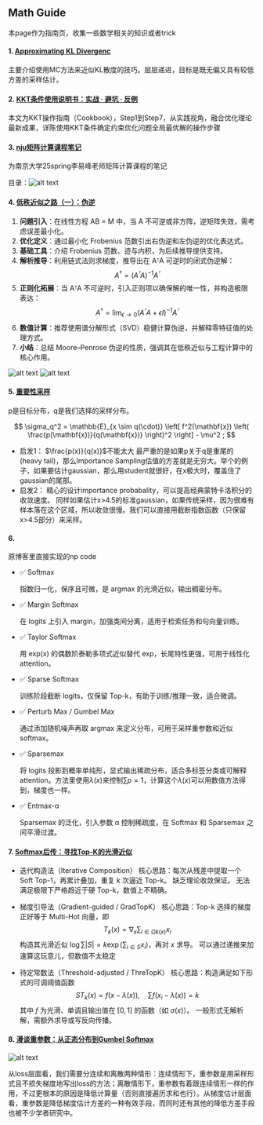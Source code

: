 ## Math Guide

本page作为指南页，收集一些数学相关的知识或者trick




#### 1. [Approximating KL Divergenc](https://detect.wiki/post/75ed94ba.html)

主要介绍使用MC方法来近似KL散度的技巧。层层递进，目标是既无偏又具有较低方差的采样估计。

#### 2. [KKT条件使用说明书：实战 · 避坑 · 反例](https://zhuanlan.zhihu.com/p/19271359098)

本文为KKT操作指南（Cookbook），Step1到Step7，从实践视角，融合优化理论最新成果，详陈使用KKT条件确定约束优化问题全局最优解的操作步骤


#### 3. [nju矩阵计算课程笔记](https://detect.wiki/post/725267af.html)

为南京大学25spring李易峰老师矩阵计算课程的笔记

目录：![alt text](image.png)

#### 4. [低秩近似之路（一）：伪逆](https://spaces.ac.cn/archives/10366)

1. **问题引入**：在线性方程 AB = M 中，当 A 不可逆或非方阵，逆矩阵失效，需考虑误差最小化。
2. **优化定义**：通过最小化 Frobenius 范数引出右伪逆和左伪逆的优化表达式。
3. **基础工具**：介绍 Frobenius 范数、迹与内积，为后续推导提供支持。
4. **解析推导**：利用链式法则求梯度，推导出在 AᵀA 可逆时的闭式伪逆解：
   $$
   A^† = (A^ᵀ A)^{-1} A^ᵀ
   $$
5. **正则化拓展**：当 AᵀA 不可逆时，引入正则项以确保解的唯一性，并构造极限表达：
   $$
   A^† = \lim_{\epsilon \to 0} (A^ᵀ A + \epsilon I)^{-1} A^ᵀ
   $$
6. **数值计算**：推荐使用谱分解形式（SVD）稳健计算伪逆，并解释零特征值的处理方式。
7. **小结**：总结 Moore–Penrose 伪逆的性质，强调其在低秩近似与工程计算中的核心作用。

![alt text](image-1.png)
![alt text](image-2.png)


#### 5. [重要性采样](https://zhuanlan.zhihu.com/p/695130713)

p是目标分布，q是我们选择的采样分布。

$$
\sigma_q^2 = \mathbb{E}_{x \sim q(\cdot)} \left[ f^2(\mathbf{x}) \left( \frac{p(\mathbf{x})}{q(\mathbf{x})} \right)^2 \right] - \mu^2 ;
$$

- 启发1： $\frac{p(x)}{q(x)}$不能太大
    最严重的是如果p关于q是重尾的(heavy tail)，那么Importance Sampling估值的方差就是无穷大。举个的例子，如果要估计gaussian，那么用student就很好，在x极大时，覆盖住了gaussian的尾部。
- 启发2： 精心的设计importance probabality，可以提高经典蒙特卡洛积分的收敛速度。
    同样如果估计x>4.5的标准gaussian，如果传统采样，因为很难有样本落在这个区域，所以收敛很慢。我们可以直接用截断指数函数（只保留x>4.5部分）来采样。


#### 6.[]()

原博客里直接实现的np code

- ✅ Softmax

    指数归一化，保序且可微，是 argmax 的光滑近似，输出稠密分布。

- ✅ Margin Softmax

    在 logits 上引入 margin，加强类间分离，适用于检索任务和句向量训练。

- ✅ Taylor Softmax

    用 exp(x) 的偶数阶泰勒多项式近似替代 exp，长尾特性更强，可用于线性化 attention。

- ✅ Sparse Softmax

    训练阶段截断 logits，仅保留 Top-k，有助于训练/推理一致，适合微调。

- ✅ Perturb Max / Gumbel Max

    通过添加随机噪声再取 argmax 来定义分布，可用于采样重参数和近似 softmax。

- ✅ Sparsemax

    将 logits 投影到概率单纯形，显式输出稀疏分布，适合多标签分类或可解释 attention。方法里使用$\lambda(x)$来控制$\sum p=1$，计算这个$\lambda(x)$可以用数值方法得到，梯度也一样。

- ✅ Entmax-α

    Sparsemax 的泛化，引入参数 α 控制稀疏度，在 Softmax 和 Sparsemax 之间平滑过渡。

#### 7. [Softmax后传：寻找Top-K的光滑近似](https://spaces.ac.cn/archives/10373)

- 迭代构造法（Iterative Composition）
    核心思路：每次从残差中提取一个 Soft Top-1，再累计叠加，重复 k 次逼近 Top-k。
    缺乏理论收敛保证。
    无法满足极限下严格趋近于硬 Top-k，数值上不精确。

- 梯度引导法（Gradient-guided / GradTopK）
    核心思路：Top-k 选择的梯度正好等于 Multi-Hot 向量，即 $$T_k(x) = \nabla_x \sum_{i \in Ωk(x)} x_i$$ 构造其光滑近似 $\log \sum{|S|=k} \exp(\sum_{i\in S} x_i)$，再对 $x$ 求导。
    可以通过递推来加速算这玩意儿，但数值不太稳定

- 待定常数法（Threshold-adjusted / ThreTopK）
    核心思路：构造满足如下形式的可调阈值函数 $$ ST_k(x) = f(x - \lambda(x)),\quad \sum f(x_i - \lambda(x)) = k $$ 其中 $f$ 为光滑、单调且输出值在 $[0,1]$ 的函数（如 $\sigma(x)$）。
    一般形式无解析解，需额外求导或写反向传播。

#### 8. [漫谈重参数：从正态分布到Gumbel Softmax](https://spaces.ac.cn/archives/6705#mjx-eqn-eq%3Abase)

![alt text](image-3.png)

从loss层面看，我们需要分连续和离散两种情形：连续情形下，重参数是用采样形式且不损失梯度地写出loss的方法；离散情形下，重参数有着跟连续情形一样的作用，不过更根本的原因是降低计算量（否则直接遍历求和也行）。从梯度估计层面看，重参数是降低梯度估计方差的一种有效手段，而同时还有其他的降低方差手段也被不少学者研究中。